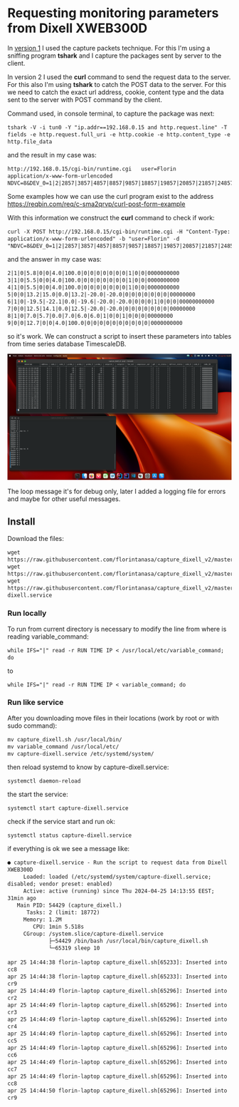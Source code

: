# Requesting monitoring parameters from Dixell XWEB300D

In [version 1](https://github.com/florintanasa/capture_dixell_v1) I used the capture packets technique. For this I'm using a sniffing program **tshark** and I capture the packages sent by
server to the client.  

In version 2 I used the **curl** command to send the request data to the server. For this also I'm using **tshark** to catch the POST data
to the server.
For this we need to catch the exact url address, cookie, content type and the data sent to the server with POST command by the client.  
 
Command used, in console terminal, to capture the package was next:  

```shell
tshark -V -i tun0 -Y "ip.addr==192.168.0.15 and http.request.line" -T fields -e http.request.full_uri -e http.cookie -e http.content_type -e http.file_data
```
and the result in my case was:  

```text
http://192.168.0.15/cgi-bin/runtime.cgi   user=Florin     application/x-www-form-urlencoded       NDVC=8&DEV_0=1|2|2857|3857|4857|8857|9857|18857|19857|20857|21857|24857|25857|17857|1|29857|30857|&DEV_1=1|3|2857|3857|4857|8857|9857|18857|19857|20857|21857|24857|25857|17857|1|29857|30857|&DEV_2=1|4|2857|3857|4857|8857|9857|18857|19857|20857|21857|24857|25857|17857|1|29857|30857|&DEV_3=1|5|2857|3857|4857|5857|6857|20857|29857|32857|23857|1|35857|36857|38857|&DEV_4=1|6|2858|3858|4858|5858|6858|20858|29858|32858|23858|1|35858|36858|38858|&DEV_5=1|7|2858|3858|4858|5858|6858|20858|29858|32858|23858|1|35858|36858|38858|&DEV_6=1|8|2858|3858|4858|5858|6858|20858|29858|32858|23858|1|35858|36858|38858|&DEV_7=1|9|2858|3858|4858|8858|9858|18858|19858|20858|21858|24858|25858|17858|1|29858|30858|\n
```  
Some examples how we can use the curl program exist to the address https://reqbin.com/req/c-sma2qrvp/curl-post-form-example  

With this information we construct the **curl** command to check if work: 

```shell
curl -X POST http://192.168.0.15/cgi-bin/runtime.cgi -H "Content-Type: application/x-www-form-urlencoded" -b "user=Florin" -d "NDVC=8&DEV_0=1|2|2857|3857|4857|8857|9857|18857|19857|20857|21857|24857|25857|17857|1|29857|30857|&DEV_1=1|3|2857|3857|4857|8857|9857|18857|19857|20857|21857|24857|25857|17857|1|29857|30857|&DEV_2=1|4|2857|3857|4857|8857|9857|18857|19857|20857|21857|24857|25857|17857|1|29857|30857|&DEV_3=1|5|2857|3857|4857|5857|6857|20857|29857|32857|23857|1|35857|36857|38857|&DEV_4=1|6|2858|3858|4858|5858|6858|20858|29858|32858|23858|1|35858|36858|38858|&DEV_5=1|7|2858|3858|4858|5858|6858|20858|29858|32858|23858|1|35858|36858|38858|&DEV_6=1|8|2858|3858|4858|5858|6858|20858|29858|32858|23858|1|35858|36858|38858|&DEV_7=1|9|2858|3858|4858|8858|9858|18858|19858|20858|21858|24858|25858|17858|1|29858|30858|"
```  
and the answer in my case was:  

```text
2|1|0|5.8|0|0|4.0|100.0|0|0|0|0|0|0|0|1|0|0|0000000000
3|1|0|5.5|0|0|4.0|100.0|0|0|0|0|0|0|0|1|0|0|0000000000
4|1|0|5.5|0|0|4.0|100.0|0|0|0|0|0|0|0|1|0|0|0000000000
5|0|0|13.2|15.0|0.0|13.2|-20.0|-20.0|0|0|0|0|0|0|0|00000000
6|1|0|-19.5|-22.1|0.0|-19.6|-20.0|-20.0|0|0|0|1|0|0|0|00000000000
7|0|0|12.5|14.1|0.0|12.5|-20.0|-20.0|0|0|0|0|0|0|0|00000000
8|1|0|7.0|5.7|0.0|7.0|6.0|6.0|1|0|0|1|0|0|0|00000000
9|0|0|12.7|0|0|4.0|100.0|0|0|0|0|0|0|0|0|0|0|0000000000
```
so it's work. We can construct a script to insert these parameters into tables from time series database TimescaleDB.  

![Screen capture with the script run and the data from tables](./img/script_run.png)  

The loop message it's for debug only, later I added a logging file for errors and maybe for other useful messages.  

## Install
Download the files:  
```shell
wget https://raw.githubusercontent.com/florintanasa/capture_dixell_v2/master/capture_dixell.sh
wget https://raw.githubusercontent.com/florintanasa/capture_dixell_v2/master/variable_command
wget https://raw.githubusercontent.com/florintanasa/capture_dixell_v2/master/capture-dixell.service
```
### Run locally
To run from current directory is necessary to modify the line from where is reading variable_command:  

```shell
while IFS="|" read -r RUN TIME IP < /usr/local/etc/variable_command; do
```
to  
```shell
while IFS="|" read -r RUN TIME IP < variable_command; do
```

### Run like service

After you downloading move files in their locations (work by root or with sudo command):
```shell
mv capture_dixell.sh /usr/local/bin/
mv variable_command /usr/local/etc/
mv capture-dixell.service /etc/systemd/system/
```
then reload systemd to know by capture-dixell.service:
```shell
systemctl daemon-reload
```
the start the service:
```shell
systemctl start capture-dixell.service
```
check if the service start and run ok:
```shell
systemctl status capture-dixell.service
```  
if everything is ok we see a message like:  
```shell
● capture-dixell.service - Run the script to request data from Dixell XWEB300D
     Loaded: loaded (/etc/systemd/system/capture-dixell.service; disabled; vendor preset: enabled)
     Active: active (running) since Thu 2024-04-25 14:13:55 EEST; 31min ago
   Main PID: 54429 (capture_dixell.)
      Tasks: 2 (limit: 18772)
     Memory: 1.2M
        CPU: 1min 5.518s
     CGroup: /system.slice/capture-dixell.service
             ├─54429 /bin/bash /usr/local/bin/capture_dixell.sh
             └─65319 sleep 10

apr 25 14:44:38 florin-laptop capture_dixell.sh[65233]: Inserted into cc8
apr 25 14:44:38 florin-laptop capture_dixell.sh[65233]: Inserted into cr9
apr 25 14:44:49 florin-laptop capture_dixell.sh[65296]: Inserted into cr2
apr 25 14:44:49 florin-laptop capture_dixell.sh[65296]: Inserted into cr3
apr 25 14:44:49 florin-laptop capture_dixell.sh[65296]: Inserted into cr4
apr 25 14:44:49 florin-laptop capture_dixell.sh[65296]: Inserted into cc5
apr 25 14:44:49 florin-laptop capture_dixell.sh[65296]: Inserted into cc6
apr 25 14:44:49 florin-laptop capture_dixell.sh[65296]: Inserted into cc7
apr 25 14:44:49 florin-laptop capture_dixell.sh[65296]: Inserted into cc8
apr 25 14:44:50 florin-laptop capture_dixell.sh[65296]: Inserted into cr9

```
